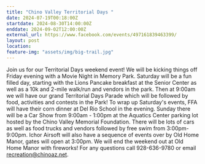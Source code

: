 ```yaml
---
title: "Chino Valley Territorial Days "
date: 2024-07-19T00:18:00Z
startdate: 2024-08-30T14:00:00Z
enddate: 2024-09-02T12:00:00Z
external_url: https://www.facebook.com/events/497161839463399/
layout: post
location: 
feature-img: "assets/img/big-trail.jpg"
---
```


Join us for our Territorial Days weekend event! We will be kicking things off Friday evening with a Movie Night in Memory Park. Saturday will be a fun filled day, starting with the Lions Pancake breakfast at the Senior Center as well as a 10k and 2-mile walk/run and vendors in the park. Then at 9&#58;00am we will have our grand Territorial Days Parade which will be followed by food, activities and contests in the Park! To wrap up Saturday's events, FFA will have their corn dinner at Del Rio School in the evening. Sunday there will be a Car Show from 9&#58;00am - 1&#58;00pm at the Aquatics Center parking lot hosted by the Chino Valley Memorial Foundation. There will be lots of cars as well as food trucks and vendors followed by free swim from 3&#58;00pm-9&#58;00pm. Ichor Airsoft will also have a sequence of events over by Old Home Manor, gates will open at 3&#58;00pm. We will end the weekend out at Old Home Manor with fireworks! For any questions call 928-636-9780 or email recreation@chinoaz.net.  <br>
  <br>
  
